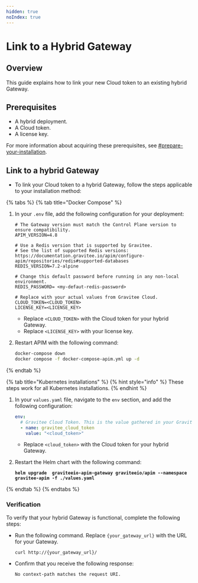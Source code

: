 ```yaml
---
hidden: true
noIndex: true
---
```


# Link to a Hybrid Gateway

## Overview&#x20;

This guide explains how to link your new Cloud token to an existing hybrid Gateway.&#x20;

## Prerequisites

* A hybrid deployment.&#x20;
* A Cloud token.&#x20;
* A license key.&#x20;

For more information about acquiring these prerequisites, see [#prepare-your-installation](./#prepare-your-installation "mention").

## Link to a hybrid Gateway

* To link your Cloud token to a hybrid Gateway, follow the steps applicable to your installation method:

{% tabs %}
{% tab title="Docker Compose" %}
1.  In your `.env` file, add the following configuration for your deployment:

    ```
    # The Gateway version must match the Control Plane version to ensure compatibility.
    APIM_VERSION=4.8

    # Use a Redis version that is supported by Gravitee.
    # See the list of supported Redis versions: https://documentation.gravitee.io/apim/configure-apim/repositories/redis#supported-databases
    REDIS_VERSION=7.2-alpine

    # Change this default password before running in any non-local environment.
    REDIS_PASSWORD= <my-defaut-redis-password>

    # Replace with your actual values from Gravitee Cloud.
    CLOUD_TOKEN=<CLOUD_TOKEN>
    LICENSE_KEY=<LICENSE_KEY>
    ```

    * Replace `<CLOUD_TOKEN>` with the Cloud token for your hybrid Gateway.
    * Replace `<LICENSE_KEY>` with your license key.
2.  Restart APIM with the following command:

    ```bash
    docker-compose down
    docker compose -f docker-compose-apim.yml up -d
    ```
{% endtab %}

{% tab title="Kubernetes installations" %}
{% hint style="info" %}
These steps work for all Kubernetes installations.
{% endhint %}

1.  In your `values.yaml` file, navigate to the `env` section, and add the following configuration:

    ```yaml
    env:
      # Gravitee Cloud Token. This is the value gathered in your Gravitee Cloud Account when you install a new Hybrid Gateway.
      - name: gravitee_cloud_token
        value: "<cloud_token>"
    ```

    * Replace `<cloud_token>` with the Cloud token for your hybrid Gateway.
2.  Restart the Helm chart with the following command:

    <pre class="language-bash"><code class="lang-bash"><strong>helm upgrade  graviteeio-apim-gateway graviteeio/apim --namespace gravitee-apim -f ./values.yaml
    </strong></code></pre>
{% endtab %}
{% endtabs %}

### Verification

To verify that your hybrid Gateway is functional, complete the following steps:

*   Run the following command. Replace `{your_gateway_url}` with the URL for your Gateway.

    ```
    curl http://{your_gateway_url}/
    ```
*   Confirm that you receive the following response:&#x20;

    ```
    No context-path matches the request URI.
    ```
